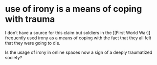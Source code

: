 # use of irony is a means of coping with trauma

I don&rsquo;t have a source for this claim but soldiers in the [[First World War]] frequently used irony as a means of coping with the fact that they all felt that they were going to die.

Is the usage of irony in online spaces now a sign of a deeply traumatized society?
